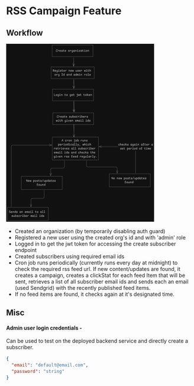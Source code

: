 # RSS Campaign Feature


## Workflow

<img src="util/flow.jpg" alt="flow" width="400"/>

- Created an organization (by temporarily disabling auth guard)
- Registered a new user using the created org's id and with 'admin' role
- Logged in to get the jwt token for accessing the create subscriber endpoint
- Created subscribers using required email ids
- Cron job runs periodically (currently runs every day at midnight) to check the required rss feed url. If new content/updates are found, it creates a campaign, creates a clickStat for each feed Item that will be sent, retrieves a list of all subscriber email ids and sends each an email (used Sendgrid) with the recently published feed items.
- If no feed items are found, it checks again at it's designated time.

## Misc

#### Admin user login credentials - 
Can be used to test on the deployed backend service and directly create a subscriber.

```json
{
  "email": "default@email.com",
  "password": "string"
}
```
